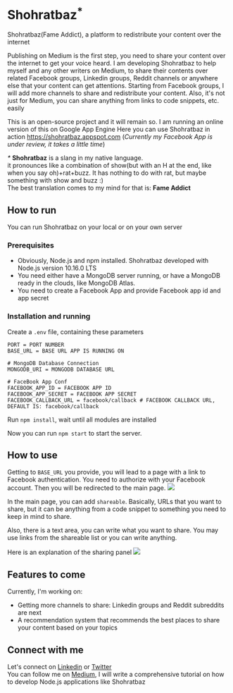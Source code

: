 # Shohratbaz<sup>*</sup>
Shohratbaz(Fame Addict), a platform to redistribute your content over the internet

Publishing on Medium is the first step, you need to share your content over the internet to get your voice heard.
I am developing Shohratbaz to help myself and any other writers on Medium, to share their contents over related Facebook groups, Linkedin groups, Reddit channels or anywhere else that your content can get attentions.
Starting from Facebook groups, I will add more channels to share and redistribute your content.
Also, it's not just for Medium, you can share anything from links to code snippets, etc. easily

This is an open-source project and it will remain so. I am running an online version of this on Google App Engine
Here you can use Shohratbaz in action https://shohratbaz.appspot.com (<i>Currently my Facebook App is under review, it takes a little time</i>)

<i>*</i> <b>Shohratbaz</b> is a slang in my native language.
<br>
it pronounces like a combination of show(but with an H at the end, like when you say oh)+rat+buzz. It has nothing to do with rat, but maybe something with show and buzz :)
<br>
The best translation comes to my mind for that is: <b>Fame Addict</b>

## How to run
You can run Shohratbaz on your local or on your own server
### Prerequisites 
- Obviously, Node.js and npm installed. Shohratbaz developed with Node.js version 10.16.0 LTS
- You need either have a MongoDB server running, or have a MongoDB ready in the clouds, like MongoDB Atlas.
- You need to create a Facebook App and provide Facebook app id and app secret

### Installation and running
Create a `.env` file, containing these parameters
```
PORT = PORT NUMBER
BASE_URL = BASE URL APP IS RUNNING ON

# MongoDB Database Connection
MONGODB_URI = MONGODB DATABASE URL

# FaceBook App Conf
FACEBOOK_APP_ID = FACEBOOK APP ID
FACEBOOK_APP_SECRET = FACEBOOK APP SECRET
FACEBOOK_CALLBACK_URL = facebook/callback # FACEBOOK CALLBACK URL, DEFAULT IS: facebook/callback
```

Run `npm install`, wait until all modules are installed

Now you can run `npm start` to start the server.

## How to use
Getting to `BASE_URL` you provide, you will lead to a page with a link to Facebook authentication. You need to authorize with your Facebook account. Then you will be redirected to the main page.
![](https://www.googleapis.com/drive/v3/files/1RAAB_4qxZQNXGor_-0owKmnePCYpsDY3?alt=media&key=AIzaSyBed_JQLFI-3eioS00r4nvUH_Op16HDXuI) 

In the main page, you can add `shareable`. Basically, URLs that you want to share, but it can be anything from a code snippet to something you need to keep in mind to share.

Also, there is a text area, you can write what you want to share. You may use links from the shareable list or you can write anything.

Here is an explanation of the sharing panel
![](https://www.googleapis.com/drive/v3/files/1K3OkeGLe4B64YxumXNs3zER2ABHw-JKe?alt=media&key=AIzaSyBed_JQLFI-3eioS00r4nvUH_Op16HDXuI) 

## Features to come
Currently, I'm working on:
- Getting more channels to share: Linkedin groups and Reddit subreddits are next
- A recommendation system that recommends the best places to share your content based on your topics

## Connect with me
Let's connect on [Linkedin](https://www.linkedin.com/in/amiryousefi/) or [Twitter](https://twitter.com/im_amiryousefi)
<br>
You can follow me on [Medium](https://medium.com/@AmirYousefi), I will write a comprehensive tutorial on how to develop Node.js applications like Shohratbaz
